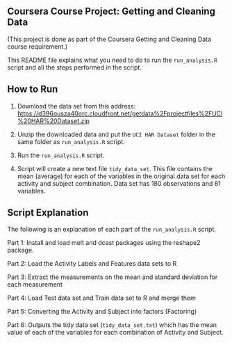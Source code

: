 ## Coursera Course Project: Getting and Cleaning Data

(This project is done as part of the Coursera Getting and Cleaning Data course requirement.)

This README file explains what you need to do to run the `run_analysis.R` script and all the steps performed in the script.

## How to Run

1. Download the data set from this address: https://d396qusza40orc.cloudfront.net/getdata%2Fprojectfiles%2FUCI%20HAR%20Dataset.zip

2. Unzip the downloaded data and put the `UCI HAR Dataset` folder in the same folder as `run_analysis.R` script. 

3. Run the `run_analysis.R` script.

4. Script will create a new text file `tidy_data_set`. This file contains the mean (average) for each of the variables in the original data set for each activity and subject combination. Data set has 180 observations and 81 variables. 


## Script Explanation

The following is an explanation of each part of the `run_analysis.R` script.

Part 1: Install and load melt and dcast packages using the reshape2 package. 

Part 2: Load the Activity Labels and Features data sets to R

Part 3: Extract the measurements on the mean and standard deviation for each measurement

Part 4: Load Test data set and Train data set to R and merge them

Part 5: Converting the Activity and Subject into factors (Factoring)

Part 6: Outputs the tidy data set (`tidy_data_set.txt`) which has the mean value of each of the variables for each combination of Activity and Subject.